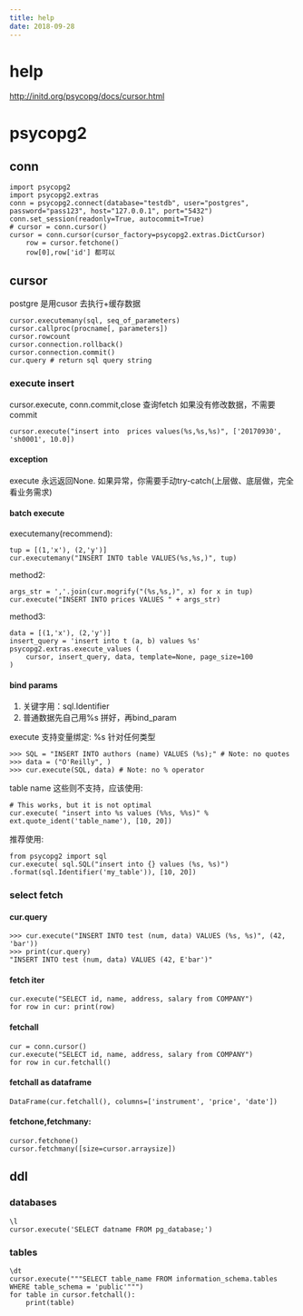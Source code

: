 ```yaml
---
title: help
date: 2018-09-28
---
```

# help
http://initd.org/psycopg/docs/cursor.html

# psycopg2
## conn

    import psycopg2
    import psycopg2.extras
    conn = psycopg2.connect(database="testdb", user="postgres", password="pass123", host="127.0.0.1", port="5432")
    conn.set_session(readonly=True, autocommit=True)
    # cursor = conn.cursor()
    cursor = conn.cursor(cursor_factory=psycopg2.extras.DictCursor)
        row = cursor.fetchone()
        row[0],row['id'] 都可以

## cursor
postgre 是用cusor 去执行+缓存数据

    cursor.executemany(sql, seq_of_parameters)
    cursor.callproc(procname[, parameters])
    cursor.rowcount
    cursor.connection.rollback()
    cursor.connection.commit()
    cur.query # return sql query string

### execute insert
cursor.execute, conn.commit,close 查询fetch 
如果没有修改数据，不需要commit

    cursor.execute("insert into  prices values(%s,%s,%s)", ['20170930', 'sh0001', 10.0])

#### exception
execute 永远返回None.
如果异常，你需要手动try-catch(上层做、底层做，完全看业务需求)

#### batch execute
executemany(recommend):

    tup = [(1,'x'), (2,'y')]
    cur.executemany("INSERT INTO table VALUES(%s,%s,)", tup)

method2:

    args_str = ','.join(cur.mogrify("(%s,%s,)", x) for x in tup)
    cur.execute("INSERT INTO prices VALUES " + args_str) 

method3:

    data = [(1,'x'), (2,'y')]
    insert_query = 'insert into t (a, b) values %s'
    psycopg2.extras.execute_values (
        cursor, insert_query, data, template=None, page_size=100
    )

#### bind params
1. 关键字用：sql.Identifier
2. 普通数据先自己用%s 拼好，再bind_param

execute 支持变量绑定: %s 针对任何类型

    >>> SQL = "INSERT INTO authors (name) VALUES (%s);" # Note: no quotes
    >>> data = ("O'Reilly", )
    >>> cur.execute(SQL, data) # Note: no % operator

table name 这些则不支持，应该使用:

    # This works, but it is not optimal
    cur.execute( "insert into %s values (%%s, %%s)" % ext.quote_ident('table_name'), [10, 20])

推荐使用:

    from psycopg2 import sql
    cur.execute( sql.SQL("insert into {} values (%s, %s)") .format(sql.Identifier('my_table')), [10, 20])

### select fetch

#### cur.query
    >>> cur.execute("INSERT INTO test (num, data) VALUES (%s, %s)", (42, 'bar'))
    >>> print(cur.query)
    "INSERT INTO test (num, data) VALUES (42, E'bar')"

#### fetch iter

    cur.execute("SELECT id, name, address, salary from COMPANY")
    for row in cur: print(row)

#### fetchall

    cur = conn.cursor()
    cur.execute("SELECT id, name, address, salary from COMPANY")
    for row in cur.fetchall()

#### fetchall as dataframe
    DataFrame(cur.fetchall(), columns=['instrument', 'price', 'date'])

#### fetchone,fetchmany:

    cursor.fetchone()
    cursor.fetchmany([size=cursor.arraysize])

## ddl
### databases
    \l
    cursor.execute('SELECT datname FROM pg_database;')

### tables
    \dt
    cursor.execute("""SELECT table_name FROM information_schema.tables WHERE table_schema = 'public'""")
    for table in cursor.fetchall():
        print(table)
